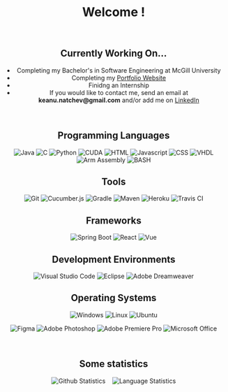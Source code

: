 <h1 align="center">Welcome !</h1>

<br>

<h2 align="center">Currently Working On...</h2>
<ul>
  <li align="center">Completing my Bachelor's in Software Engineering at McGill University</li>
  <li align="center">Completing my <a href="https://keanutan.github.io/portfolio-draft/">Portfolio Website</a></li>
  <li align="center">Finidng an Internship</li>
  <li align="center">If you would like to contact me, send an email at <strong>keanu.natchev@gmail.com</strong> and/or add me on <a href="https://www.linkedin.com/in/keanu-natchev/">LinkedIn</a></li>
</ul>

<br>

<h2 align="center">Programming Languages</h2>
<p align="center">
  <img alt="Java" src="https://shields.io/badge/JAVA-E67E22?logo=java&style=for-the-badge&logoColor=white">
  <img alt="C" src="https://shields.io/badge/c-226CE6?logo=c&style=for-the-badge&logoColor=white">
  <img alt="Python" src="https://shields.io/badge/Python-18396C?logo=python&style=for-the-badge&logoColor=white">
  <img alt="CUDA" src="https://shields.io/badge/CUDA-black?logo=nvidia&style=for-the-badge&logoColor=white">
  <img alt="HTML" src="https://shields.io/badge/HTML5-E65522?logo=html5&style=for-the-badge&logoColor=white">
  <img alt="Javascript" src="https://shields.io/badge/Javascript-E6DC22?logo=javascript&style=for-the-badge&logoColor=black">
  <img alt="CSS" src="https://shields.io/badge/CSS3-226CE6?logo=css3&style=for-the-badge&logoColor=white">
  <img alt="VHDL" src="https://shields.io/badge/VHDL-orange?&style=for-the-badge&logoColor=white">
  <img alt="Arm Assembly" src="https://shields.io/badge/ARM-22D2E6?&style=for-the-badge&logoColor=white">
  <img alt="BASH" src="https://shields.io/badge/BASH-black?logo=gnubash&style=for-the-badge&logoColor=white">
</p>

<h2 align="center">Tools</h2>
<p align="center">
  <img alt="Git" src="https://shields.io/badge/Git-E65922?logo=git&style=for-the-badge&logoColor=white">
  <img alt="Cucumber.js" src="https://shields.io/badge/cucumber.js-1BB659?logo=cucumber&style=for-the-badge&logoColor=white">
  <img alt="Gradle" src="https://shields.io/badge/Gradle-02303A?logo=gradle&style=for-the-badge&logoColor=white">
  <img alt="Maven" src="https://shields.io/badge/Maven-F02A2A?logo=apachemaven&style=for-the-badge&logoColor=white">
  <img alt="Heroku" src="https://shields.io/badge/Heroku-6762A6?logo=heroku&style=for-the-badge&logoColor=white">
  <img alt="Travis CI" src="https://shields.io/badge/Tarvis--CI-A54444?logo=travisci&style=for-the-badge&logoColor=white">
</p>

<h2 align="center">Frameworks</h2>
<p align="center">
  <img alt="Spring Boot" src="https://shields.io/badge/Spring--Boot-6DB33F?logo=springboot&style=for-the-badge&logoColor=white">
  <img alt="React" src="https://shields.io/badge/React-57C4E2?logo=react&style=for-the-badge&logoColor=white">
  <img alt="Vue" src="https://shields.io/badge/Vue.js-42b883?logo=vuedotjs&style=for-the-badge&logoColor=white">
</p>

<h2 align="center">Development Environments</h2>
<p align="center">
  <img alt="Visual Studio Code" src="https://shields.io/badge/Visual--Studio--Code-0078d7?logo=visualstudiocode&style=for-the-badge&logoColor=white">
  <img alt="Eclipse" src="https://shields.io/badge/Eclipse-443583?logo=eclipseide&style=for-the-badge&logoColor=white">
  <img alt="Adobe Dreamweaver" src="https://shields.io/badge/Adobe--Dreamweaver-3D5136?logo=adobedreamweaver&style=for-the-badge&logoColor=white">
</p>

<h2 align="center">Operating Systems</h2>
<p align="center">
  <img alt="Windows" src="https://shields.io/badge/Windows-00BCF2?logo=windows&style=for-the-badge&logoColor=white">
  <img alt="Linux" src="https://shields.io/badge/Linux-000000?logo=linux&style=for-the-badge&logoColor=white">
  <img alt="Ubuntu" src="https://shields.io/badge/Ubuntu-DD4814?logo=ubuntu&style=for-the-badge&logoColor=white">
</p>

<p align="center">
  <img alt="Figma" src="https://shields.io/badge/Figma-ff7262?logo=figma&style=for-the-badge&logoColor=white">
  <img alt="Adobe Photoshop" src="https://shields.io/badge/Adobe--Photoshop-77A7D9?logo=adobephotoshop&style=for-the-badge&logoColor=white">
  <img alt="Adobe Premiere Pro" src="https://shields.io/badge/Adobe--Premiere--Pro-CE8BDC?logo=adobepremierepro&style=for-the-badge&logoColor=white">
  <img alt="Microsoft Office" src="https://shields.io/badge/Microsoft--Office-DC3E15?logo=microsoftoffice&style=for-the-badge&logoColor=white">
</p>

<br>

<h2 align="center">Some statistics</h2>
<p align="center">
  <img alt="Github Statistics" src="https://github-readme-stats.vercel.app/api?username=keanutan&show_icons=true&count_private=true&title_color=FFFFFF&text_color=FFFFFF&icon_color=FFFFFF&border_color=000000&bg_color=000000&border_radius=10" />
  &nbsp;&nbsp;
  <img alt="Language Statistics" src="https://github-readme-stats.vercel.app/api/top-langs/?username=keanutan&layout=compact&langs_count=10" />
</p>

<!--
**keanutan/keanutan** is a ✨ _special_ ✨ repository because its `README.md` (this file) appears on your GitHub profile.

Here are some ideas to get you started:

- 🔭 I’m currently working on ...
- 🌱 I’m currently learning ...
- 👯 I’m looking to collaborate on ...
- 🤔 I’m looking for help with ...
- 💬 Ask me about ...
- 📫 How to reach me: ...
- 😄 Pronouns: ...
- ⚡ Fun fact: ...
-->
